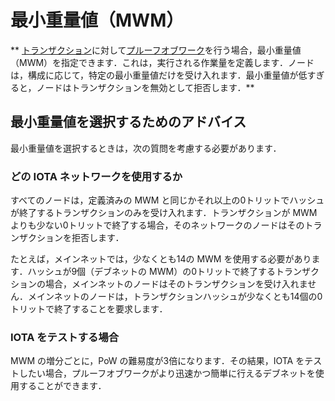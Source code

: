 # 最小重量値（MWM）
<!-- # Minimum weight magnitude -->

** [トランザクション](../transactions/transactions.md)に対して[プルーフオブワーク](../transactions/proof-of-work.md)を行う場合，最小重量値（MWM）を指定できます．これは，実行される作業量を定義します．ノードは，構成に応じて，特定の最小重量値だけを受け入れます．最小重量値が低すぎると，ノードはトランザクションを無効として拒否します．**
<!-- **When doing [proof of work](../transactions/proof-of-work.md) for a [transaction](../transactions/transactions.md), you can specify a minimum weight magnitude (MWM), which defines how much work is done. Nodes accept a certain minimum weight magnitude, depending on their configuration. If you use a minimum weight magnitude that is too low, nodes will reject the transaction as invalid.** -->

## 最小重量値を選択するためのアドバイス
<!-- ## Advice for choosing a minimum weight magnitude -->

最小重量値を選択するときは，次の質問を考慮する必要があります．
<!-- When choosing a minimum weight magnitude, you should consider the following questions. -->

### どの IOTA ネットワークを使用するか
<!-- ### Which IOTA network are you using? -->

すべてのノードは，定義済みの MWM と同じかそれ以上の0トリットでハッシュが終了するトランザクションのみを受け入れます．トランザクションが MWM よりも少ない0トリットで終了する場合，そのネットワークのノードはそのトランザクションを拒否します．
<!-- All nodes accept transactions whose hashes end in the same or higher number of 0 trits as their predefined MWM. If a transaction ends in fewer 0 trits than the MWM, the nodes in that network will reject it. -->

たとえば，メインネットでは，少なくとも14の MWM を使用する必要があります．ハッシュが9個（デブネットの MWM）の0トリットで終了するトランザクションの場合，メインネットのノードはそのトランザクションを受け入れません．メインネットのノードは，トランザクションハッシュが少なくとも14個の0トリットで終了することを要求します．
<!-- For example, on the Mainnet, you must use at least a MWM of 14. If you were to send a transaction whose hash ended in nine (the MWM on the Devnet) 0 trits, nodes on the Mainnet would not accept it. Those nodes would expect the transaction hash to end in at least fourteen 0 trits. -->

### IOTA をテストする場合
<!-- ### Are you testing IOTA? -->

MWM の増分ごとに，PoW の難易度が3倍になります．その結果，IOTA をテストしたい場合，プルーフオブワークがより迅速かつ簡単に行えるデブネットを使用することができます．
<!-- Every increment of the MWM triples the difficulty of the PoW. As a result, if you're testing IOTA, you may want to use the Devnet where proof of work is quicker and easier to do. -->


